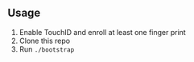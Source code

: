 ## Usage

1. Enable TouchID and enroll at least one finger print
2. Clone this repo
3. Run `./bootstrap`
